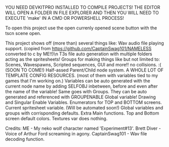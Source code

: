 YOU NEED DEVKITPRO INSTALLED TO COMPILE PROJECTS!
THE EDITOR WILL OPEN A FOLDER IN FILE EXPLORER AND THEN YOU WILL NEED TO EXECUTE 'make' IN A CMD OR POWERSHELL PROCESS!

To open this project use the open currenly opened scene button with the tscn scene open.

This project shows off (more than) several things like:
	Wav audio file playing support. (copied from https://github.com/CaptainSwag101/NAMELESS converted to c by ME!!)\n
	T3s file auto generation with multiple folders acting as the spritesheets!
	Groups for making things like but not limited to: Scenes, Wavespawns, Scripted sequences, GUI and more!!
	no collisions. :( (SOON TO COME!)
	Half-assed Parent/Child node system.
	A WHOLE LOT OF TEMPLATE CONFIG RESOURCES. (most of them with variables tied to my games that I'm working on.)
	Variables can be auto generated with the current node name by adding SELFOBJ inbetween, before and even after the name of the variable!
	Same goes with Groups. They can be auto generated and referenced with GROUPENABLE Global variable!
	Drawing and Singular Enable Variables.
	Enumerators for TOP and BOTTOM screens.
	Current spritesheet variable. (Will be automated soon!)
	Global variables and groups with corrisponding defaults.
	Extra Main functions.
	Top and Bottom screen default colors.
	Textures var does nothing.
	
Credits: 
	ME - My neko wolf character named 'Experiment#13'.
	Brett Diver - Voice of Arthur Ford screaming in agony.
	CaptainSwag101 - Wav file decoding function.
	
